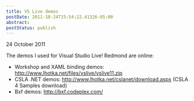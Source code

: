 ```yaml
---
title: VS Live demos
postDate: 2011-10-24T15:54:22.41326-05:00
abstract: 
postStatus: publish
---
```

24 October 2011

The demos I used for Visual Studio Live! Redmond are online:

- Workshop and XAML binding demos: http://www.lhotka.net/files/vslive/vslive11.zip
- CSLA .NET demos: http://www.lhotka.net/cslanet/download.aspx (CSLA 4 Samples download)
- Bxf demos: http://bxf.codeplex.com/

